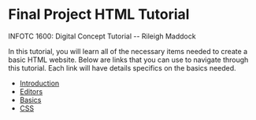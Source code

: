 # Final Project HTML Tutorial
INFOTC 1600: Digital Concept Tutorial -- Rileigh Maddock

In this tutorial, you will learn all of the necessary items needed to create a basic HTML website. Below are links that you can use to navigate through this tutorial. Each link will have details specifics on the basics needed.

+ [Introduction](introduction.md)
+ [Editors](editors.md)
+ [Basics](basics.md)
+ [CSS](css.md)
